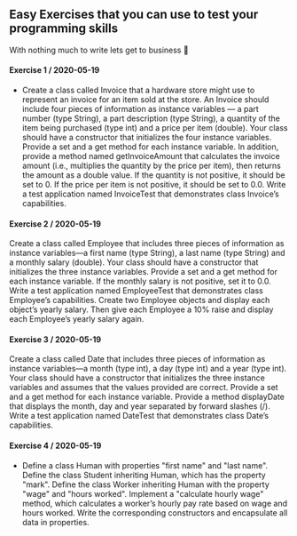 ## Easy Exercises that you can use to test your programming skills

With nothing much to write lets get to business :muscle:

#### Exercise 1 / 2020-05-19
- Create a class called Invoice that a hardware store might use to represent an invoice for an item sold at the store. An Invoice should include four pieces of information as instance variables — a part number (type String), a part description (type String), a quantity of the item being purchased (type int) and a price per item (double). Your class should have a constructor that initializes the four instance variables. Provide a set and a get method for each instance variable. In addition, provide a method named getInvoiceAmount that calculates the invoice amount (i.e., multiplies the quantity by the price per item), then returns the amount as a double value. If the quantity is not positive, it should be set to 0. If the price per item is not positive, it should be set to 0.0. Write a test application named InvoiceTest that demonstrates class Invoice’s capabilities.


#### Exercise 2 / 2020-05-19
Create a class called Employee that includes three pieces of information as instance variables—a first name (type String), a last name (type String) and a monthly salary (double). Your class should have a constructor that initializes the three instance variables. Provide a set and a get method for each instance variable. If the monthly salary is not positive, set it to 0.0. Write a test application named EmployeeTest that demonstrates class Employee’s capabilities. Create two Employee objects and display each object’s yearly salary. Then give each Employee a 10% raise and display each Employee’s yearly salary again. 


#### Exercise 3 / 2020-05-19
Create a class called Date that includes three pieces of information as instance variables—a month (type int), a day (type int) and a year (type int). Your class should have a constructor that initializes the three instance variables and assumes that the values provided are correct. Provide a set and a get method for each instance variable. Provide a method displayDate that displays the month, day and year separated by forward slashes (/). Write a test application named DateTest that demonstrates class Date’s capabilities. 


#### Exercise 4 / 2020-05-19
- Define a class Human with properties "first name" and "last name". Define the class Student inheriting Human, which has the property "mark". Define the class Worker inheriting Human with the property "wage" and "hours worked". Implement a "calculate hourly wage" method, which calculates a worker’s hourly pay rate based on wage and hours worked. Write the corresponding constructors and encapsulate all data in properties.
